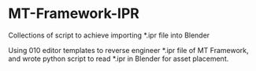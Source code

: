 # MT-Framework-IPR

Collections of script to achieve importing *.ipr file into Blender

Using 010 editor templates to reverse engineer *.ipr file of MT Framework, and wrote python script to read *.ipr in Blender for asset placement.
